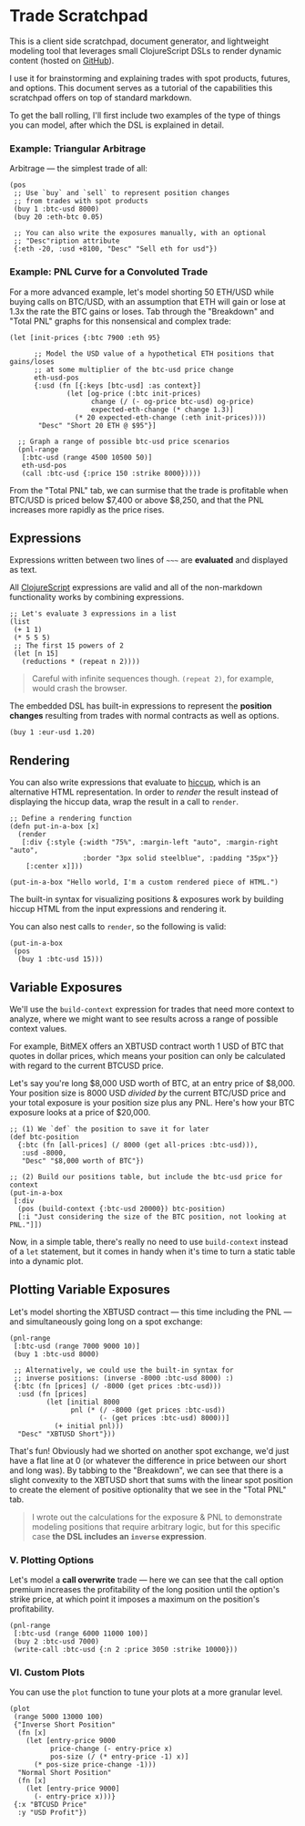 # Trade Scratchpad

This is a client side scratchpad, document generator, and lightweight modeling tool
that leverages small ClojureScript DSLs to render dynamic content (hosted on 
[GitHub](https://github.com/matthewdowney/trade-repl)).

I use it for brainstorming and  explaining trades with spot products, futures, and 
options. This document serves as a tutorial of the capabilities this scratchpad offers
on top of standard markdown.

To get the ball rolling, I'll first include two examples of the type of things you can model, 
after which the DSL is explained in detail.

### Example: Triangular Arbitrage
Arbitrage — the simplest trade of all:
~~~
(pos
 ;; Use `buy` and `sell` to represent position changes
 ;; from trades with spot products
 (buy 1 :btc-usd 8000)
 (buy 20 :eth-btc 0.05)
 
 ;; You can also write the exposures manually, with an optional
 ;; "Desc"ription attribute
 {:eth -20, :usd +8100, "Desc" "Sell eth for usd"})
~~~

### Example: PNL Curve for a Convoluted Trade

For a more advanced example, let's model shorting 50 ETH/USD while buying calls on 
BTC/USD, with an assumption  that ETH will gain or lose at 1.3x the rate the BTC gains 
or loses. Tab through the "Breakdown" and "Total PNL" graphs for this nonsensical and
complex trade:

~~~
(let [init-prices {:btc 7900 :eth 95}
      
      ;; Model the USD value of a hypothetical ETH positions that gains/loses
      ;; at some multiplier of the btc-usd price change
      eth-usd-pos 
      {:usd (fn [{:keys [btc-usd] :as context}]
              (let [og-price (:btc init-prices)
                    change (/ (- og-price btc-usd) og-price)
                    expected-eth-change (* change 1.3)]
                (* 20 expected-eth-change (:eth init-prices))))
       "Desc" "Short 20 ETH @ $95"}]
  
  ;; Graph a range of possible btc-usd price scenarios
  (pnl-range 
   [:btc-usd (range 4500 10500 50)]
   eth-usd-pos
   (call :btc-usd {:price 150 :strike 8000}))))
~~~

From the "Total PNL" tab, we can surmise that the trade is profitable when BTC/USD is 
priced below $7,400 or above $8,250, and that the PNL increases more rapidly as the 
price rises.

## Expressions

Expressions written between two lines of `~~~` are **evaluated** and displayed as text.

All [ClojureScript](https://clojurescript.org/) expressions are valid and all of 
the non-markdown functionality works by combining expressions.

~~~
;; Let's evaluate 3 expressions in a list
(list
 (+ 1 1)   
 (* 5 5 5)
 ;; The first 15 powers of 2
 (let [n 15]
   (reductions * (repeat n 2))))
~~~

> Careful with infinite sequences though. `(repeat 2)`, for example, would crash the 
  browser.


The embedded DSL has built-in expressions to represent the **position changes** 
resulting from trades with normal contracts as well as options.
~~~
(buy 1 :eur-usd 1.20)
~~~

## Rendering

You can also write expressions that evaluate to 
[hiccup](https://github.com/weavejester/hiccup), which is an alternative HTML 
representation. In order to _render_ the result instead of displaying the hiccup
data, wrap the result in a call to `render`. 

~~~
;; Define a rendering function
(defn put-in-a-box [x]
  (render 
   [:div {:style {:width "75%", :margin-left "auto", :margin-right "auto", 
                  :border "3px solid steelblue", :padding "35px"}}
    [:center x]]))
~~~

~~~
(put-in-a-box "Hello world, I'm a custom rendered piece of HTML.")
~~~

The built-in syntax for visualizing positions & exposures work by building hiccup HTML
from the input expressions and rendering it. 

You can also nest calls to `render`, so the following is valid:
~~~
(put-in-a-box 
 (pos 
  (buy 1 :btc-usd 15)))
~~~

## Variable Exposures

We'll use the `build-context` expression for trades that need more context to analyze, 
where we might want to see results across a range of possible context values.

For example, BitMEX offers an XBTUSD contract worth 1 USD of BTC that quotes in dollar 
prices, which means your position can only be calculated with regard to the current 
BTCUSD price.

Let's say you're long $8,000 USD worth of BTC, at an entry price of $8,000. Your 
position size is 8000 USD _divided by_ the current BTC/USD price and your total 
exposure is your position size plus any PNL. Here's how your BTC exposure looks at a 
price of $20,000. 
~~~
;; (1) We `def` the position to save it for later
(def btc-position
  {:btc (fn [all-prices] (/ 8000 (get all-prices :btc-usd))), 
   :usd -8000,
   "Desc" "$8,000 worth of BTC"})

;; (2) Build our positions table, but include the btc-usd price for context
(put-in-a-box
 [:div 
  (pos (build-context {:btc-usd 20000}) btc-position)
  [:i "Just considering the size of the BTC position, not looking at PNL."]])
~~~

Now, in a simple table, there's really no need to use `build-context` instead of a `let`
statement, but it comes in handy when it's time to turn a static table into a dynamic
plot.

## Plotting Variable Exposures

Let's model shorting the XBTUSD contract — this time including the PNL — and 
simultaneously going long on a spot exchange:
~~~
(pnl-range
 [:btc-usd (range 7000 9000 10)]
 (buy 1 :btc-usd 8000)
 
 ;; Alternatively, we could use the built-in syntax for 
 ;; inverse positions: (inverse -8000 :btc-usd 8000) :) 
 {:btc (fn [prices] (/ -8000 (get prices :btc-usd)))
  :usd (fn [prices]
         (let [initial 8000
               pnl (* (/ -8000 (get prices :btc-usd))
                      (- (get prices :btc-usd) 8000))] 
           (+ initial pnl)))
  "Desc" "XBTUSD Short"}))
~~~

That's fun! Obviously had we shorted on another spot exchange, we'd just have a flat
line at 0 (or whatever the difference in price between our short and long was). By
tabbing to the "Breakdown", we can see that there is a slight convexity to the XBTUSD
short that sums with the linear spot position to create the element of positive 
optionality that we see in the "Total PNL" tab.

> I wrote out the calculations for the exposure & PNL to demonstrate modeling positions
  that require arbitrary logic, but for this specific case **the DSL includes an 
  `inverse` expression**.

### V. Plotting Options

Let's model a **call overwrite** trade — here we can see that the call option premium 
increases the profitability of the long position until the option's strike price, at 
which point it imposes a maximum on the position's profitability.
~~~
(pnl-range 
 [:btc-usd (range 6000 11000 100)]
 (buy 2 :btc-usd 7000)
 (write-call :btc-usd {:n 2 :price 3050 :strike 10000}))
~~~

### VI. Custom Plots

You can use the `plot` function to tune your plots at a more granular level.
~~~
(plot
 (range 5000 13000 100)
 {"Inverse Short Position" 
  (fn [x] 
    (let [entry-price 9000
          price-change (- entry-price x)
          pos-size (/ (* entry-price -1) x)]
      (* pos-size price-change -1)))
  "Normal Short Position"
  (fn [x]
    (let [entry-price 9000]
      (- entry-price x)))}
 {:x "BTCUSD Price"
  :y "USD Profit"})
~~~
